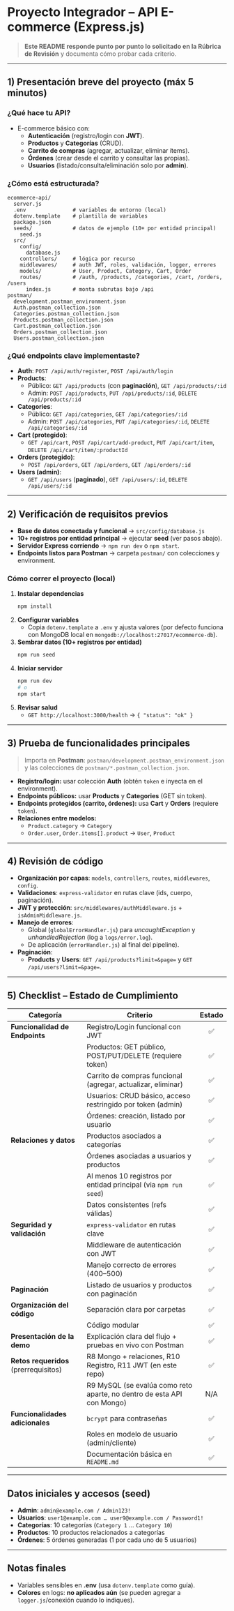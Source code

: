 # Proyecto Integrador – API E-commerce (Express.js)

> **Este README responde punto por punto lo solicitado en la Rúbrica de Revisión** y documenta cómo probar cada criterio.

---

## 1) Presentación breve del proyecto (máx 5 minutos)

### ¿Qué hace tu API?
- E-commerce básico con:
  - **Autenticación** (registro/login con **JWT**).
  - **Productos** y **Categorías** (CRUD).
  - **Carrito de compras** (agregar, actualizar, eliminar ítems).
  - **Órdenes** (crear desde el carrito y consultar las propias).
  - **Usuarios** (listado/consulta/eliminación solo por **admin**).

### ¿Cómo está estructurada?
```
ecommerce-api/
  server.js
  .env               # variables de entorno (local)
  dotenv.template    # plantilla de variables
  package.json
  seeds/             # datos de ejemplo (10+ por entidad principal)
    seed.js
  src/
    config/
      database.js
    controllers/     # lógica por recurso
    middlewares/     # auth JWT, roles, validación, logger, errores
    models/          # User, Product, Category, Cart, Order
    routes/          # /auth, /products, /categories, /cart, /orders, /users
      index.js       # monta subrutas bajo /api
postman/
  development.postman_environment.json
  Auth.postman_collection.json
  Categories.postman_collection.json
  Products.postman_collection.json
  Cart.postman_collection.json
  Orders.postman_collection.json
  Users.postman_collection.json
```

### ¿Qué endpoints clave implementaste?
- **Auth**: `POST /api/auth/register`, `POST /api/auth/login`
- **Products**: 
  - Público: `GET /api/products` (con **paginación**), `GET /api/products/:id`
  - Admin: `POST /api/products`, `PUT /api/products/:id`, `DELETE /api/products/:id`
- **Categories**:
  - Público: `GET /api/categories`, `GET /api/categories/:id`
  - Admin: `POST /api/categories`, `PUT /api/categories/:id`, `DELETE /api/categories/:id`
- **Cart (protegido)**:
  - `GET /api/cart`, `POST /api/cart/add-product`, `PUT /api/cart/item`, `DELETE /api/cart/item/:productId`
- **Orders (protegido)**:
  - `POST /api/orders`, `GET /api/orders`, `GET /api/orders/:id`
- **Users (admin)**:
  - `GET /api/users` (**paginado**), `GET /api/users/:id`, `DELETE /api/users/:id`

---

## 2) Verificación de requisitos previos

- **Base de datos conectada y funcional** → `src/config/database.js`
- **10+ registros por entidad principal** → ejecutar **seed** (ver pasos abajo).
- **Servidor Express corriendo** → `npm run dev` o `npm start`.
- **Endpoints listos para Postman** → carpeta `postman/` con colecciones y environment.

### Cómo correr el proyecto (local)
1. **Instalar dependencias**
   ```bash
   npm install
   ```
2. **Configurar variables**
   - Copia `dotenv.template` a `.env` y ajusta valores (por defecto funciona con MongoDB local en `mongodb://localhost:27017/ecommerce-db`).  
3. **Sembrar datos (10+ registros por entidad)**
   ```bash
   npm run seed
   ```
4. **Iniciar servidor**
   ```bash
   npm run dev
   # o
   npm start
   ```
5. **Revisar salud**
   - `GET http://localhost:3000/health` → `{ "status": "ok" }`

---

## 3) Prueba de funcionalidades principales

> Importa en **Postman**: `postman/development.postman_environment.json` y las colecciones de `postman/*.postman_collection.json`.

- **Registro/login:** usar colección **Auth** (obtén `token` e inyecta en el environment).
- **Endpoints públicos:** usar **Products** y **Categories** (GET sin token).
- **Endpoints protegidos (carrito, órdenes):** usa **Cart** y **Orders** (requiere `token`).
- **Relaciones entre modelos:** 
  - `Product.category` → `Category`
  - `Order.user`, `Order.items[].product` → `User`, `Product`

---

## 4) Revisión de código

- **Organización por capas**: `models`, `controllers`, `routes`, `middlewares`, `config`.
- **Validaciones**: `express-validator` en rutas clave (ids, cuerpo, paginación).
- **JWT y protección**: `src/middlewares/authMiddleware.js` + `isAdminMiddleware.js`.
- **Manejo de errores**: 
  - Global (`globalErrorHandler.js`) para *uncaughtException* y *unhandledRejection* (log a `logs/error.log`).
  - De aplicación (`errorHandler.js`) al final del pipeline).
- **Paginación**:
  - **Products** y **Users**: `GET /api/products?limit=&page=` y `GET /api/users?limit=&page=`.

---

## 5) Checklist – Estado de Cumplimiento

| Categoría                       | Criterio                                                                 | Estado |
| ------------------------------- | ------------------------------------------------------------------------ | :----: |
| **Funcionalidad de Endpoints**  | Registro/Login funcional con JWT                                         |  ✅   |
|                                 | Productos: GET público, POST/PUT/DELETE (requiere token)                 |  ✅   |
|                                 | Carrito de compras funcional (agregar, actualizar, eliminar)             |  ✅   |
|                                 | Usuarios: CRUD básico, acceso restringido por token (admin)              |  ✅   |
|                                 | Órdenes: creación, listado por usuario                                   |  ✅   |
| **Relaciones y datos**          | Productos asociados a categorías                                         |  ✅   |
|                                 | Órdenes asociadas a usuarios y productos                                 |  ✅   |
|                                 | Al menos 10 registros por entidad principal (via `npm run seed`)         |  ✅   |
|                                 | Datos consistentes (refs válidas)                                        |  ✅   |
| **Seguridad y validación**      | `express-validator` en rutas clave                                       |  ✅   |
|                                 | Middleware de autenticación con JWT                                      |  ✅   |
|                                 | Manejo correcto de errores (400–500)                                     |  ✅   |
| **Paginación**                  | Listado de usuarios y productos con paginación                           |  ✅   |
| **Organización del código**     | Separación clara por carpetas                                            |  ✅   |
|                                 | Código modular                                                            |  ✅   |
| **Presentación de la demo**     | Explicación clara del flujo + pruebas en vivo con Postman                |  ✅   |
| **Retos requeridos** (prerrequisitos) | R8 Mongo + relaciones, R10 Registro, R11 JWT (en este repo)         |  ✅   |
|                                 | R9 MySQL (se evalúa como reto aparte, no dentro de esta API con Mongo)   |  N/A  |
| **Funcionalidades adicionales** | `bcrypt` para contraseñas                                                |  ✅   |
|                                 | Roles en modelo de usuario (admin/cliente)                               |  ✅   |
|                                 | Documentación básica en `README.md`                                      |  ✅   |

---

## Datos iniciales y accesos (seed)
- **Admin**: `admin@example.com / Admin123!`
- **Usuarios**: `user1@example.com … user9@example.com / Password1!`
- **Categorías**: 10 categorías (`Category 1` … `Category 10`)
- **Productos**: 10 productos relacionados a categorías
- **Órdenes**: 5 órdenes generadas (1 por cada uno de 5 usuarios)

---

## Notas finales
- Variables sensibles en **.env** (usa `dotenv.template` como guía).
- **Colores** en logs: **no aplicados aún** (se pueden agregar a `logger.js`/conexión cuando lo indiques).
